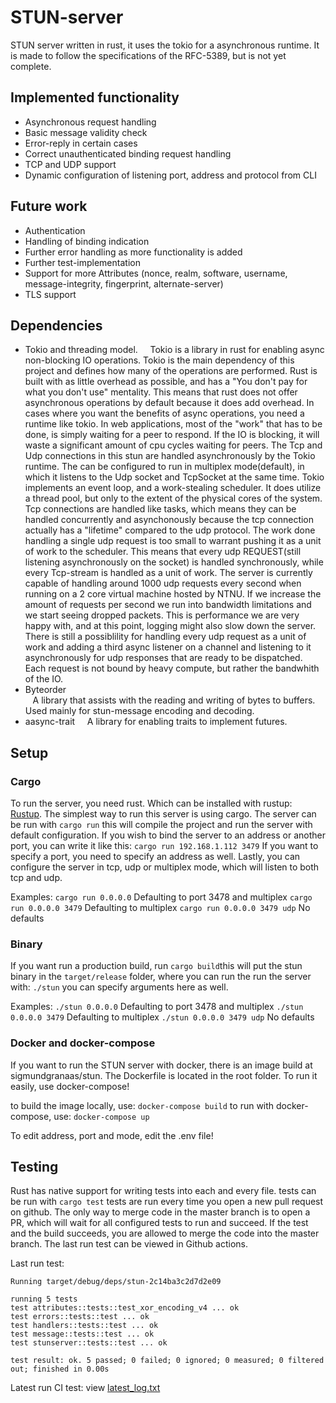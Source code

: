 # STUN-server

STUN server written in rust, it uses the tokio for a asynchronous runtime. It is made to follow the specifications of the RFC-5389, but is not yet complete.

## Implemented functionality

- Asynchronous request handling
- Basic message validity check
- Error-reply in certain cases
- Correct unauthenticated binding request handling
- TCP and UDP support
- Dynamic configuration of listening port, address and protocol from CLI

## Future work

- Authentication
- Handling of binding indication
- Further error handling as more functionality is added
- Further test-implementation
- Support for more Attributes (nonce, realm, software, username, message-integrity, fingerprint, alternate-server)
- TLS support

## Dependencies

- Tokio and threading model. 
  &nbsp;&nbsp;&nbsp; Tokio is a library in rust for enabling async non-blocking IO operations. Tokio is the main dependency of this project and defines how many of the operations are performed. Rust is built with as little overhead as possible, and has a "You don't pay for what you don't use" mentality. This means that rust does not offer asynchronous operations by default because it does add overhead. In cases where you want the benefits of async operations, you need a runtime like tokio. In web applications, most of the "work" that has to be done, is simply waiting for a peer to respond. If the IO is blocking, it will waste a significant amount of cpu cycles waiting for peers. The Tcp and Udp connections in this stun are handled asynchronously by the Tokio runtime. The can be configured to run in multiplex mode(default), in which it listens to the Udp socket and TcpSocket at the same time. Tokio implements an event loop, and a work-stealing scheduler. It does utilize a thread pool, but only to the extent of the physical cores of the system. Tcp connections are handled like tasks, which means they can be handled concurrently and asynchonously because the tcp connection actually has a "lifetime" compared to the udp protocol. The work done handling a single udp request is too small to warrant pushing it as a unit of work to the scheduler. This means that every udp REQUEST(still listening asynchronously on the socket) is handled synchronously, while every Tcp-stream is handled as a unit of work. The server is currently capable of handling around 1000 udp requests every second when running on a 2 core virtual machine hosted by NTNU. If we increase the amount of requests per second we run into bandwidth limitations and we start seeing dropped packets. This is performance we are very happy with, and at this point, logging might also slow down the server. There is still a possiblility for handling every udp request as a unit of work and adding a third async listener on a channel and listening to it asynchronously for udp responses that are ready to be dispatched. Each request is not bound by heavy compute, but rather the bandwhith of the IO.
- Byteorder  
  &nbsp;&nbsp;&nbsp;A library that assists with the reading and writing of bytes to buffers. Used mainly for stun-message encoding and decoding.
- aasync-trait
  &nbsp;&nbsp;&nbsp; A library for enabling traits to implement futures.

## Setup

### Cargo

To run the server, you need rust. Which can be installed with rustup: [Rustup](https://rustup.rs/).
The simplest way to run this server is using cargo. The server can be run with `cargo run` this will compile the project and run the server with default configuration. If you wish to bind the server to an address or another port, you can write it like this: `cargo run 192.168.1.112 3479` If you want to specify a port, you need to specify an address as well. Lastly, you can configure the server in tcp, udp or multiplex mode, which will listen to both tcp and udp.

Examples:
`cargo run 0.0.0.0` Defaulting to port 3478 and multiplex
`cargo run 0.0.0.0 3479` Defaulting to multiplex
`cargo run 0.0.0.0 3479 udp` No defaults

### Binary

If you want run a production build, run `cargo build`this will put the stun binary in the `target/release` folder, where you can run the run the server with: `./stun` you can specify arguments here as well.

Examples:
`./stun 0.0.0.0` Defaulting to port 3478 and multiplex
`./stun 0.0.0.0 3479` Defaulting to multiplex
`./stun 0.0.0.0 3479 udp` No defaults

### Docker and docker-compose

If you want to run the STUN server with docker, there is an image build at sigmundgranaas/stun. The Dockerfile is located in the root folder. To run it easily, use docker-compose!

to build the image locally, use: `docker-compose build`
to run with docker-compose, use: `docker-compose up`

To edit address, port and mode, edit the .env file!

## Testing

Rust has native support for writing tests into each and every file. tests can be run with `cargo test` tests are run every time you open a new pull request on github. The only way to merge code in the master branch is to open a PR, which will wait for all configured tests to run and succeed. If the test and the build succeeds, you are allowed to merge the code into the master branch. The last run test can be viewed in Github actions.

Last run test:

```
Running target/debug/deps/stun-2c14ba3c2d7d2e09

running 5 tests
test attributes::tests::test_xor_encoding_v4 ... ok
test errors::tests::test ... ok
test handlers::tests::test ... ok
test message::tests::test ... ok
test stunserver::tests::test ... ok

test result: ok. 5 passed; 0 failed; 0 ignored; 0 measured; 0 filtered out; finished in 0.00s
```

Latest run CI test: view [latest_log.txt](./latest_log.txt)
